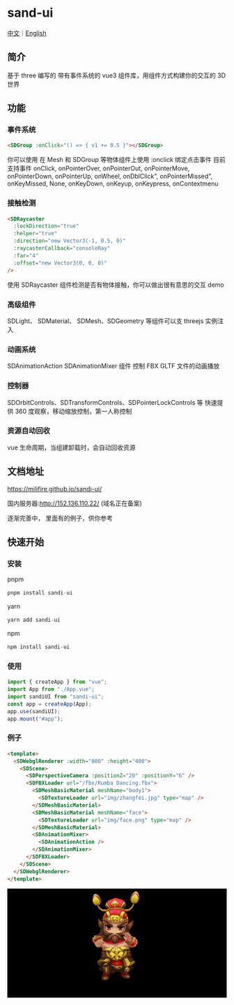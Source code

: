 # sand-ui

[中文](https://github.com/MILIFIRE/sandi-ui/blob/beta/README.md)｜[English](https://github.com/MILIFIRE/sandi-ui/blob/beta/README_EN.md)

## 简介

基于 three 编写的 带有事件系统的 vue3 组件库，用组件方式构建你的交互的 3D 世界

## 功能

### 事件系统

```html
<SDGroup :onClick="() => { v1 += 0.5 }"></SDGroup>
```

你可以使用 在 Mesh 和 SDGroup 等物体组件上使用 :onclick 绑定点击事件
目前支持事件
onClick,
onPointerOver,
onPointerOut,
onPointerMove,
onPointerDown,
onPointerUp,
onWheel,
onDblClick",
onPointerMissed",
onKeyMissed,
None,
onKeyDown,
onKeyup,
onKeypress,
onContextmenu

### 接触检测

```html
<SDRaycaster
  :lockDirection="true"
  :helper="true"
  :direction="new Vector3(-1, 0.5, 0)"
  :raycasterCallback="consoleRay"
  :far="4"
  :offset="new Vector3(0, 0, 0)"
/>
```

使用 SDRaycaster 组件检测是否有物体接触，你可以做出很有意思的交互 demo

### 高级组件

SDLight、 SDMaterial、 SDMesh、SDGeometry 等组件可以支 threejs 实例注入

### 动画系统

SDAnimationAction SDAnimationMixer 组件 控制 FBX GLTF 文件的动画播放

### 控制器

SDOrbitControls、SDTransformControls、SDPointerLockControls 等 快速提供 360 度观察，移动缩放控制，第一人称控制

### 资源自动回收

vue 生命周期，当组建卸载时，会自动回收资源

## 文档地址

https://milifire.github.io/sandi-ui/

国内服务器:http://152.136.110.22/ (域名正在备案)

逐渐完善中， 里面有的例子，供你参考

## 快速开始

### 安装

pnpm

```js
pnpm install sandi-ui
```

yarn

```js
yarn add sandi-ui
```

npm

```js
npm install sandi-ui
```

### 使用

```js
import { createApp } from "vue";
import App from "./App.vue";
import sandiUI from "sandi-ui";
const app = createApp(App);
app.use(sandiUI);
app.mount("#app");
```

### 例子

```html
<template>
  <SDWebglRenderer :width="800" :height="400">
    <SDScene>
      <SDPerspectiveCamera :positionZ="20" :positionY="6" />
      <SDFBXLoader url="/fbx/Rumba Dancing.fbx">
        <SDMeshBasicMaterial meshName="body1">
          <SDTextureLoader url="img/zhangfei.jpg" type="map" />
        </SDMeshBasicMaterial>
        <SDMeshBasicMaterial meshName="face">
          <SDTextureLoader url="img/face.png" type="map" />
        </SDMeshBasicMaterial>
        <SDAnimationMixer>
          <SDAnimationAction />
        </SDAnimationMixer>
      </SDFBXLoader>
    </SDScene>
  </SDWebglRenderer>
</template>
```

![Image text](https://raw.githubusercontent.com/MILIFIRE/sandi-ui/beta/public/sandi.gif)

